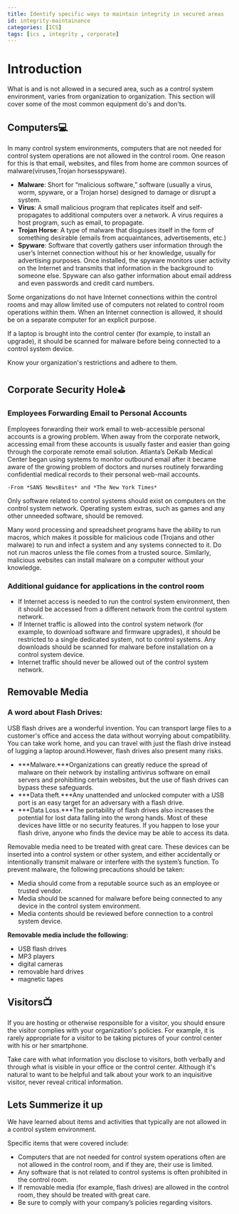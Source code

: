 ```yaml
---
title: Identify specific ways to maintain integrity in secured areas
id: integrity-maintainance
categories: [ICS]
tags: [ics , integrity , corporate]    
---
```




# Introduction

What is and is not allowed in a secured area, such as a control system environment, varies from organization to organization. This section will cover some of the most common equipment do's and don'ts.

## Computers💻

In many control system environments, computers that are not needed for control system operations are not allowed in the control room. One reason for this is that email, websites, and files from home are common sources of malware(viruses,Trojan horsesspyware).

- **Malware**: Short for “malicious software,” software (usually a virus, worm, spyware, or a Trojan horse) designed to damage or disrupt a system.
- **Virus**: A small malicious program that replicates itself and self-propagates to additional computers over a network. A virus requires a host program, such as email, to propagate.
- **Trojan Horse**: A type of malware that disguises itself in the form of something desirable (emails from acquaintances, advertisements, etc.)
- **Spyware**: Software that covertly gathers user information through the user’s Internet connection without his or her knowledge, usually for advertising purposes. Once installed, the spyware monitors user activity on the Internet and transmits that information in the background to someone else. Spyware can also gather information about email address and even passwords and credit card numbers.

Some organizations do not have Internet connections within the control rooms and may allow limited use of computers not related to control room operations within them. When an Internet connection is allowed, it should be on a separate computer for an explicit purpose.

If a laptop is brought into the control center (for example, to install an upgrade), it should be scanned for malware before being connected to a control system device.

Know your organization's restrictions and adhere to them.

## Corporate Security Hole⛳

### Employees Forwarding Email to Personal Accounts

Employees forwarding their work email to web-accessible personal accounts is a growing problem. When away from the corporate network, accessing email from these accounts is usually faster and easier than going through the corporate remote email solution. Atlanta’s DeKalb Medical Center began using systems to monitor outbound email after it became aware of the growing problem of doctors and nurses routinely forwarding confidential medical records to their personal web-mail accounts.

    -From *SANS NewsBites* and *The New York Times*

Only software related to control systems should exist on computers on the control system network. Operating system extras, such as games and any other unneeded software, should be removed.

Many word processing and spreadsheet programs have the ability to run macros, which makes it possible for malicious code (Trojans and other malware) to run and infect a system and any systems connected to it. Do not run macros unless the file comes from a trusted source. Similarly, malicious websites can install malware on a computer without your knowledge.

### Additional guidance for applications in the control room

- If Internet access is needed to run the control system environment, then it should be accessed from a different network from the control system network.
- If Internet traffic is allowed into the control system network (for example, to download software and firmware upgrades), it should be restricted to a single dedicated system, not to control systems. Any downloads should be scanned for malware before installation on a control system device.
- Internet traffic should never be allowed out of the control system network.

## Removable Media

### A word about Flash Drives:

USB flash drives are a wonderful invention. You can transport large files to a customer's office and access the data without worrying about compatibility. You can take work home, and you can travel with just the flash drive instead of lugging a laptop around.However, flash drives also present many risks.

- ***Malware.***Organizations can greatly reduce the spread of malware on their network by installing antivirus software on email servers and prohibiting certain websites, but the use of flash drives can bypass these safeguards.
- ***Data theft.***Any unattended and unlocked computer with a USB port is an easy target for an adversary with a flash drive.
- ***Data Loss.***The portability of flash drives also increases the potential for lost data falling into the wrong hands. Most of these devices have little or no security features. If you happen to lose your flash drive, anyone who finds the device may be able to access its data.

Removable media need to be treated with great care. These devices can be inserted into a control system or other system, and either accidentally or intentionally transmit malware or interfere with the system’s function. To prevent malware, the following precautions should be taken:

- Media should come from a reputable source such as an employee or trusted vendor.
- Media should be scanned for malware before being connected to any device in the control system environment.
- Media contents should be reviewed before connection to a control system device.

**Removable media include the following:**

- USB flash drives
- MP3 players
- digital cameras
- removable hard drives
- magnetic tapes

## Visitors📺

If you are hosting or otherwise responsible for a visitor, you should ensure the visitor complies with your organization's policies. For example, it is rarely appropriate for a visitor to be taking pictures of your control center with his or her smartphone.

Take care with what information you disclose to visitors, both verbally and through what is visible in your office or the control center. Although it's natural to want to be helpful and talk about your work to an inquisitive visitor, never reveal critical information.

## Lets Summerize it up 

We have learned about items and activities that typically are not allowed in a control system environment.

Specific items that were covered include:

- Computers that are not needed for control system operations often are not allowed in the control room, and if they are, their use is limited.
- Any software that is not related to control systems is often prohibited in the control room.
- If removable media (for example, flash drives) are allowed in the control room, they should be treated with great care.
- Be sure to comply with your company’s policies regarding visitors.